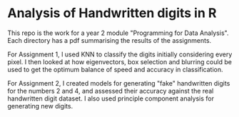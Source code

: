 # Analysis of Handwritten digits in R

This repo is the work for a year 2 module "Programming for Data Analysis". Each directory has a pdf summarising the results of the assignments.

For Assignment 1, I used KNN to classify the digits initially considering every pixel. I then looked at how eigenvectors, box selection and blurring could be used to get the optimum balance of speed and accuracy in classification.

For Assignment 2, I created models for generating "fake" handwritten digits for the numbers 2 and 4, and assessed their accuracy against the real handwritten digit dataset. I also used principle component analysis for generating new digits.
